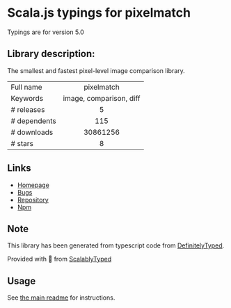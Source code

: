 
# Scala.js typings for pixelmatch

Typings are for version 5.0

## Library description:
The smallest and fastest pixel-level image comparison library.

|                    |                 |
| ------------------ | :-------------: |
| Full name          | pixelmatch |
| Keywords           | image, comparison, diff |
| # releases         | 5 |
| # dependents       | 115 |
| # downloads        | 30861256 |
| # stars            | 8 |

## Links
- [Homepage](https://github.com/mapbox/pixelmatch#readme)
- [Bugs](https://github.com/mapbox/pixelmatch/issues)
- [Repository](https://github.com/mapbox/pixelmatch)
- [Npm](https://www.npmjs.com/package/pixelmatch)
    


## Note
This library has been generated from typescript code from [DefinitelyTyped](https://definitelytyped.org).

Provided with :purple_heart: from [ScalablyTyped](https://github.com/oyvindberg/ScalablyTyped)

## Usage
See [the main readme](../../readme.md) for instructions.


